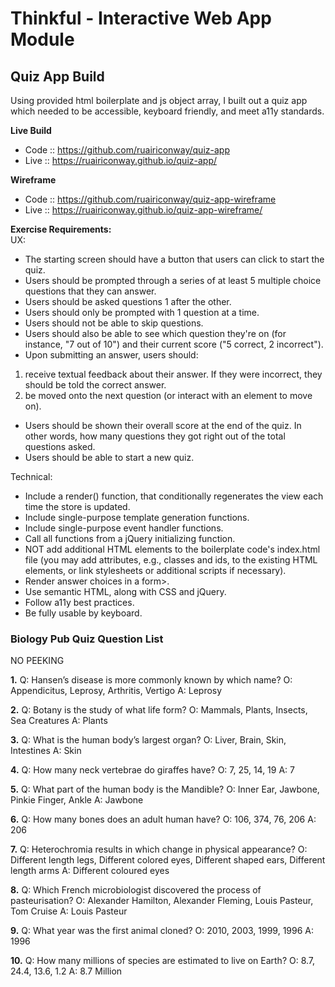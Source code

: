 # Thinkful - Interactive Web App Module


## Quiz App Build
Using provided html boilerplate and js object array, I built out a quiz app which needed to be accessible, keyboard friendly, and meet a11y standards.

**Live Build**
- Code :: https://github.com/ruairiconway/quiz-app
- Live :: https://ruairiconway.github.io/quiz-app/

**Wireframe**
- Code :: https://github.com/ruairiconway/quiz-app-wireframe
- Live :: https://ruairiconway.github.io/quiz-app-wireframe/

**Exercise Requirements:**<br>
UX:
- The starting screen should have a button that users can click to start the quiz.
- Users should be prompted through a series of at least 5 multiple choice questions that they can answer.
- Users should be asked questions 1 after the other.
- Users should only be prompted with 1 question at a time.
- Users should not be able to skip questions.
- Users should also be able to see which question they're on (for instance, "7 out of 10") and their current score ("5 correct, 2 incorrect").
- Upon submitting an answer, users should:
1. receive textual feedback about their answer. If they were incorrect, they should be told the correct answer.
2. be moved onto the next question (or interact with an element to move on).
- Users should be shown their overall score at the end of the quiz. In other words, how many questions they got right out of the total questions asked.
- Users should be able to start a new quiz.

Technical:
- Include a render() function, that conditionally regenerates the view each time the store is updated.
- Include single-purpose template generation functions.
- Include single-purpose event handler functions.
- Call all functions from a jQuery initializing function.
- NOT add additional HTML elements to the boilerplate code's index.html file (you may add attributes, e.g., classes and ids, to the existing HTML elements, or link stylesheets or additional scripts if necessary).
- Render answer choices in a form>.
- Use semantic HTML, along with CSS and jQuery.
- Follow a11y best practices.
- Be fully usable by keyboard.


### Biology Pub Quiz Question List
NO PEEKING

**1.**
Q: Hansen’s disease is more commonly known by which name?
O: Appendicitus, Leprosy, Arthritis, Vertigo
A: Leprosy

**2.**
Q: Botany is the study of what life form?
O: Mammals, Plants, Insects, Sea Creatures 
A: Plants

**3.**
Q: What is the human body’s largest organ?
O: Liver, Brain, Skin, Intestines
A: Skin

**4.**
Q: How many neck vertebrae do giraffes have?
O: 7, 25, 14, 19
A: 7

**5.**
Q: What part of the human body is the Mandible?
O: Inner Ear, Jawbone, Pinkie Finger, Ankle
A: Jawbone

**6.**
Q: How many bones does an adult human have?
O: 106, 374, 76, 206
A: 206

**7.**
Q: Heterochromia results in which change in physical appearance?
O: Different length legs, Different colored eyes, Different shaped ears, Different length arms
A: Different coloured eyes

**8.**
Q: Which French microbiologist discovered the process of pasteurisation?
O: Alexander Hamilton, Alexander Fleming, Louis Pasteur, Tom Cruise
A: Louis Pasteur

**9.**
Q: What year was the first animal cloned?
O: 2010, 2003, 1999, 1996
A: 1996

**10.**
Q: How many millions of species are estimated to live on Earth?
O: 8.7, 24.4, 13.6, 1.2
A: 8.7 Million